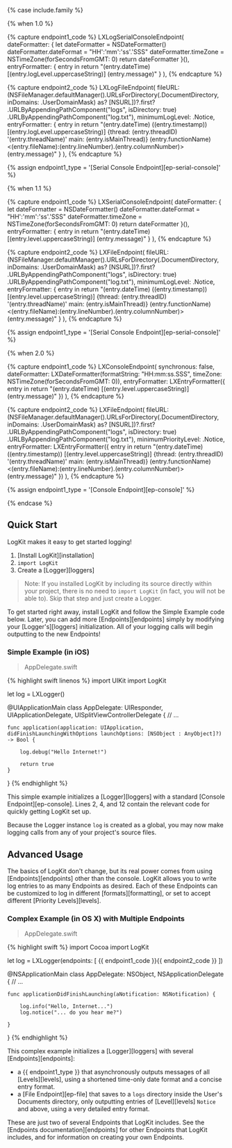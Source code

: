 {% case include.family %}

{% when 1.0 %}

{% capture endpoint1_code %}
    LXLogSerialConsoleEndpoint(
        dateFormatter: {
            let dateFormatter = NSDateFormatter()
            dateFormatter.dateFormat = "HH':'mm':'ss'.'SSS"
            dateFormatter.timeZone = NSTimeZone(forSecondsFromGMT: 0)
            return dateFormatter
        }(),
        entryFormatter: { entry in
            return "\(entry.dateTime) [\(entry.logLevel.uppercaseString)] \(entry.message)"
        }
    ),
{% endcapture %}

{% capture endpoint2_code %}
    LXLogFileEndpoint(
        fileURL: (NSFileManager.defaultManager().URLsForDirectory(.DocumentDirectory, inDomains: .UserDomainMask) as? [NSURL])?.first?
            .URLByAppendingPathComponent("logs", isDirectory: true)
            .URLByAppendingPathComponent("log.txt"),
        minimumLogLevel: .Notice,
        entryFormatter: { entry in
            return "\(entry.dateTime) (\(entry.timestamp)) [\(entry.logLevel.uppercaseString)] {thread: \(entry.threadID) '\(entry.threadName)' main: \(entry.isMainThread)} \(entry.functionName) <\(entry.fileName):\(entry.lineNumber).\(entry.columnNumber)> \(entry.message)"
        }
    ),
{% endcapture %}

{% assign endpoint1_type = '[Serial Console Endpoint][ep-serial-console]' %}

{% when 1.1 %}

{% capture endpoint1_code %}
    LXSerialConsoleEndpoint(
        dateFormatter: {
            let dateFormatter = NSDateFormatter()
            dateFormatter.dateFormat = "HH':'mm':'ss'.'SSS"
            dateFormatter.timeZone = NSTimeZone(forSecondsFromGMT: 0)
            return dateFormatter
        }(),
        entryFormatter: { entry in
            return "\(entry.dateTime) [\(entry.level.uppercaseString)] \(entry.message)"
        }
    ),
{% endcapture %}

{% capture endpoint2_code %}
    LXFileEndpoint(
        fileURL: (NSFileManager.defaultManager().URLsForDirectory(.DocumentDirectory, inDomains: .UserDomainMask) as? [NSURL])?.first?
            .URLByAppendingPathComponent("logs", isDirectory: true)
            .URLByAppendingPathComponent("log.txt"),
        minimumLogLevel: .Notice,
        entryFormatter: { entry in
            return "\(entry.dateTime) (\(entry.timestamp)) [\(entry.level.uppercaseString)] {thread: \(entry.threadID) '\(entry.threadName)' main: \(entry.isMainThread)} \(entry.functionName) <\(entry.fileName):\(entry.lineNumber).\(entry.columnNumber)> \(entry.message)"
        }
    ),
{% endcapture %}

{% assign endpoint1_type = '[Serial Console Endpoint][ep-serial-console]' %}

{% when 2.0 %}

{% capture endpoint1_code %}
    LXConsoleEndpoint(
        synchronous: false,
        dateFormatter: LXDateFormatter(formatString: "HH:mm:ss.SSS", timeZone: NSTimeZone(forSecondsFromGMT: 0)),
        entryFormatter: LXEntryFormatter({ entry in
            return "\(entry.dateTime) [\(entry.level.uppercaseString)] \(entry.message)"
        })
    ),
{% endcapture %}

{% capture endpoint2_code %}
    LXFileEndpoint(
        fileURL: (NSFileManager.defaultManager().URLsForDirectory(.DocumentDirectory, inDomains: .UserDomainMask) as? [NSURL])?.first?
            .URLByAppendingPathComponent("logs", isDirectory: true)
            .URLByAppendingPathComponent("log.txt"),
        minimumPriorityLevel: .Notice,
        entryFormatter: LXEntryFormatter({ entry in
            return "\(entry.dateTime) (\(entry.timestamp)) [\(entry.level.uppercaseString)] {thread: \(entry.threadID) '\(entry.threadName)' main: \(entry.isMainThread)} \(entry.functionName) <\(entry.fileName):\(entry.lineNumber).\(entry.columnNumber)> \(entry.message)"
        })
    ),
{% endcapture %}

{% assign endpoint1_type = '[Console Endpoint][ep-console]' %}

{% endcase %}


## Quick Start

LogKit makes it easy to get started logging!

1. [Install LogKit][installation]
2. `import LogKit`
3. Create a [Logger][loggers]

> Note: If you installed LogKit by including its source directly within your project, there is no need to `import LogKit` (in fact, you will not be able to). Skip that step and just create a Logger.

To get started right away, install LogKit and follow the Simple Example code below. Later, you can add more [Endpoints][endpoints] simply by modifying your [Logger's][loggers] initialization. All of your logging calls will begin outputting to the new Endpoints!

### Simple Example (in iOS)

> AppDelegate.swift

{% highlight swift linenos %}
import UIKit
import LogKit

let log = LXLogger()

@UIApplicationMain
class AppDelegate: UIResponder, UIApplicationDelegate, UISplitViewControllerDelegate {
    // ...

    func application(application: UIApplication, didFinishLaunchingWithOptions launchOptions: [NSObject : AnyObject]?) -> Bool {

        log.debug("Hello Internet!")

        return true
    }
}
{% endhighlight %}

This simple example initializes a [Logger][loggers] with a standard [Console Endpoint][ep-console]. Lines 2, 4, and 12 contain the relevant code for quickly getting LogKit set up.

Because the Logger instance `log` is created as a global, you may now make logging calls from any of your project's source files.

## Advanced Usage

The basics of LogKit don't change, but its real power comes from using [Endpoints][endpoints] other than the console. LogKit allows you to write log entries to as many Endpoints as desired. Each of these Endpoints can be customized to log in different [formats][formatting], or set to accept different [Priority Levels][levels].

### Complex Example (in OS X) with Multiple Endpoints

> AppDelegate.swift

{% highlight swift %}
import Cocoa
import LogKit

let log = LXLogger(endpoints: [
{{ endpoint1_code }}{{ endpoint2_code }}
])

@NSApplicationMain
class AppDelegate: NSObject, NSApplicationDelegate {
    // ...

    func applicationDidFinishLaunching(aNotification: NSNotification) {

        log.info("Hello, Internet...")
        log.notice("... do you hear me?")

    }
}
{% endhighlight %}

This complex example initializes a [Logger][loggers] with several [Endpoints][endpoints]:

* a {{ endpoint1_type }} that asynchronously outputs messages of all [Levels][levels], using a shortened time-only date format and a concise entry format.
* a [File Endpoint][ep-file] that saves to a `logs` directory inside the User's Documents directory, only outputting entries of [Level][levels] `Notice` and above, using a very detailed entry format.

These are just two of several Endpoints that LogKit includes. See the [Endpoints documentation][endpoints] for other Endpoints that LogKit includes, and for information on creating your own Endpoints.
